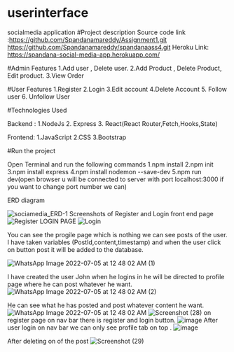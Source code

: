 # userinterface
socialmedia application
#Project description
Source code link :https://github.com/Spandanamareddy/Assignment1.git 
https://github.com/Spandanamareddy/spandanaass4.git
Heroku Link: https://spandana-social-media-app.herokuapp.com/

#Admin Features 1.Add user , Delete user. 2.Add Product , Delete Product, Edit product. 3.View Order

#User Features 1.Register 2.Login 3.Edit account 4.Delete Account 5. Follow user 6. Unfollow User

#Technologies Used

Backend : 1.NodeJs 2. Express 3. React(React Router,Fetch,Hooks,State)

Frontend: 1.JavaScript 2.CSS 3.Bootstrap

#Run the project

Open Terminal and run the following commands 1.npm install 2.npm init 3.npm install express 4.npm install nodemon --save-dev 5.npm run dev(open browser u will be connected to server with port localhost:3000 if you want to change port number we can)

ERD diagram

![sociamedia_ERD-1](https://user-images.githubusercontent.com/103222225/172267120-302e77db-603d-4872-8331-f2b5743cf145.jpg)
Screenshots of Register and Login front end page
![Register](https://user-images.githubusercontent.com/103222225/176565644-5c4ad27c-4768-4209-82a3-39115ffe25db.jpeg)
LOGIN PAGE
![Login](https://user-images.githubusercontent.com/103222225/176565579-d4c14d55-417a-4f9e-b463-6f82ec7ef214.jpeg)

You can see the progile page which is nothing we can see posts of the user. I have taken variables (PostId,content,timestamp) and when the user click on button post it will be added to the database.

![WhatsApp Image 2022-07-05 at 12 48 02 AM (1)](https://user-images.githubusercontent.com/103222225/177238296-83fbcf0d-caa1-46a7-851b-9ffe35325da9.jpeg)

I have created the user John when he logins in he will be directed to profile page where he can post whatever he want.
![WhatsApp Image 2022-07-05 at 12 48 02 AM (2)](https://user-images.githubusercontent.com/103222225/177238249-a7448b0d-91d5-4b7a-9eee-af47ffa64d86.jpeg)

He can see what he has posted and post whatever content he want.
![WhatsApp Image 2022-07-05 at 12 48 02 AM](https://user-images.githubusercontent.com/103222225/177238322-355cfea1-cd68-4226-9c09-6e9f7186cce1.jpeg)
![Screenshot (28)](https://user-images.githubusercontent.com/103222225/177843489-e3ba48b0-70e3-4376-8d9c-650f3315a2ad.png)
on register page on nav bar there is register and login button.
![image](https://user-images.githubusercontent.com/103222225/177887442-bba7bfa0-54b0-427b-8be1-94a9b9b9e720.png)
After user login on nav bar we can only see profile tab on top .
![image](https://user-images.githubusercontent.com/103222225/177887247-b2b82617-8de9-40ef-a7cc-ec4c2526f124.png)

After deleting on of the post
![Screenshot (29)](https://user-images.githubusercontent.com/103222225/177843940-ec74a1fe-adaf-4679-b83a-e31be4aee604.png)

